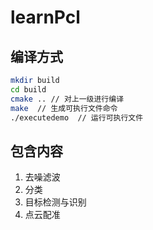 # learnPcl

## 编译方式

```bash
mkdir build
cd build
cmake .. // 对上一级进行编译
make  // 生成可执行文件命令
./executedemo  // 运行可执行文件
```
## 包含内容

1. 去噪滤波
2. 分类
3. 目标检测与识别
4. 点云配准